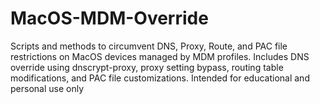 # MacOS-MDM-Override
Scripts and methods to circumvent DNS, Proxy, Route, and PAC file restrictions on MacOS devices managed by MDM profiles. Includes DNS override using dnscrypt-proxy, proxy setting bypass, routing table modifications, and PAC file customizations. Intended for educational and personal use only
